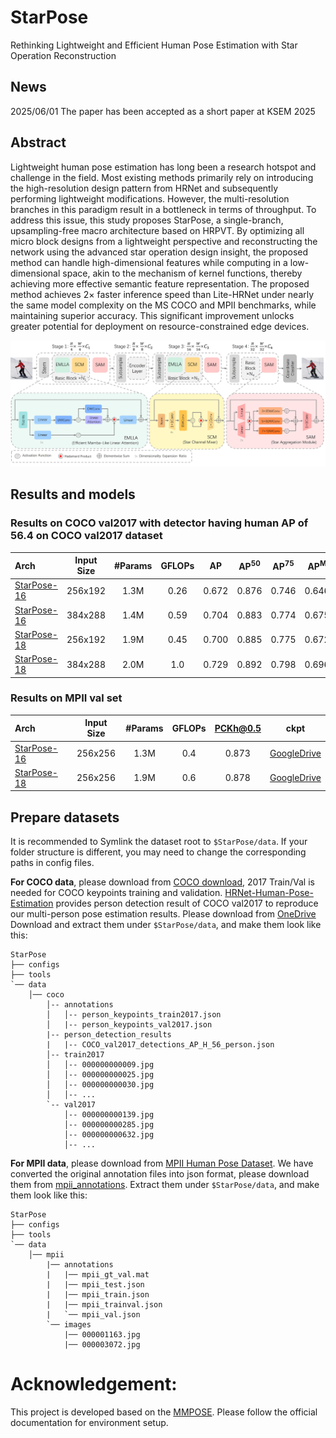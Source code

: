 # StarPose
Rethinking Lightweight and Efficient Human Pose Estimation with Star Operation Reconstruction 
## News
2025/06/01 The paper has been accepted as a short paper at KSEM 2025
## Abstract

Lightweight human pose estimation has long been a research hotspot 
and challenge in the field. Most existing methods primarily rely on introducing 
the high-resolution design pattern from HRNet and subsequently performing 
lightweight modifications. However, the multi-resolution branches in this paradigm result in a bottleneck in terms of throughput. To address this issue, this 
study proposes StarPose, a single-branch, upsampling-free macro architecture 
based on HRPVT. By optimizing all micro block designs from a lightweight perspective and reconstructing the network using the advanced star operation design 
insight, the proposed method can handle high-dimensional features while computing in a low-dimensional space, akin to the mechanism of kernel functions, 
thereby achieving more effective semantic feature representation. The proposed 
method achieves 2× faster inference speed than Lite-HRNet under nearly the 
same model complexity on the MS COCO and MPII benchmarks, while maintaining superior accuracy. This significant improvement unlocks greater potential 
for deployment on resource-constrained edge devices. 

<img src="/resources/starpose.jpg"/>

## Results and models

### Results on COCO val2017 with detector having human AP of 56.4 on COCO val2017 dataset

| Arch  | Input Size | #Params | GFLOPs | AP | AP<sup>50</sup> | AP<sup>75</sup> | AP<sup>M</sup> | AP<sup>L</sup> | AR | ckpt |
| :----------------- | :-----------: | :------: | :-----------: | :------: | :------: | :------:| :------: | :------: | :------: | :------: |
| [StarPose-16](/configs/body_2d_keypoint/simcc/coco/starpose-16_1e-3_260e_256x192_simcc2.py)  | 256x192 | 1.3M | 0.26 |0.672 | 0.876 | 0.746 | 0.646 | 0.725 | 0.729 | [GoogleDrive](https://drive.google.com/file/d/1XrqYIqup82F7QrqxCKnHc3VmA1-J17B9/view?usp=sharing) |
| [StarPose-16](/configs/body_2d_keypoint/simcc/coco/starpose-16_1e-3_100e_384x288_simcc2.py)  | 384x288 | 1.4M | 0.59 | 0.704 | 0.883 | 0.774 | 0.675 | 0.762 | 0.756 | [GoogleDrive](https://drive.google.com/file/d/1ilalZl7yoo_UaUXXhB1gLO6KXmF18U6Y/view?usp=sharing) |
| [StarPose-18](/configs/body_2d_keypoint/simcc/coco/starpose-18_1e-3_260e_256x192_simcc2.py)  | 256x192 | 1.9M | 0.45 | 0.700 | 0.885 | 0.775 | 0.672 | 0.756 | 0.756 | [GoogleDrive](https://drive.google.com/file/d/1qiJ-cF50wUHYCg-VTnrmAOua8D7bNMQr/view?usp=sharing) |
| [StarPose-18](/configs/body_2d_keypoint/simcc/coco/starpose-18_1e-3_100e_384x288_simcc2.py)  | 384x288 | 2.0M | 1.0 | 0.729 | 0.892 | 0.798 | 0.696 | 0.791 | 0.780 | [GoogleDrive](https://drive.google.com/file/d/169QRBW-tqHbwMZZ2jlh5uFJ-do6UEbqO/view?usp=sharing) |

### Results on MPII val set

| Arch  | Input Size | #Params | GFLOPs | PCKh@0.5 | ckpt |
| :--- | :--------: | :------: | :--------: | :------: | :------: |
| [StarPose-16](/configs/body_2d_keypoint/simcc/mpii/starpose-16_2e-3_300e_mpii_256x256_simcc2.py) | 256x256 | 1.3M | 0.4 | 0.873 | [GoogleDrive](https://drive.google.com/file/d/1h5_D9nX4Pk4uOdvXtJA2lDi5rTE1sPSm/view?usp=sharing) |
| [StarPose-18](/configs/body_2d_keypoint/simcc/mpii/starpose-18_2e-3_300e_mpii_256x256_simcc2.py) | 256x256 | 1.9M | 0.6 | 0.878 | [GoogleDrive](https://drive.google.com/file/d/1Q0BZJnFR23LyurASwkC5aGwKa2_bWwuJ/view?usp=sharing) |
## Prepare datasets

It is recommended to Symlink the dataset root to `$StarPose/data`.
If your folder structure is different, you may need to change the corresponding paths in config files.

**For COCO data**, please download from [COCO download](http://cocodataset.org/#download), 2017 Train/Val is needed for COCO keypoints training and validation. [HRNet-Human-Pose-Estimation](https://github.com/HRNet/HRNet-Human-Pose-Estimation) provides person detection result of COCO val2017 to reproduce our multi-person pose estimation results. Please download from [OneDrive](https://1drv.ms/f/s!AhIXJn_J-blWzzDXoz5BeFl8sWM-)
Download and extract them under `$StarPose/data`, and make them look like this:

```
StarPose
├── configs
├── tools
`── data
    │── coco
        │-- annotations
        │   │-- person_keypoints_train2017.json
        │   |-- person_keypoints_val2017.json
        |-- person_detection_results
        |   |-- COCO_val2017_detections_AP_H_56_person.json
        │-- train2017
        │   │-- 000000000009.jpg
        │   │-- 000000000025.jpg
        │   │-- 000000000030.jpg
        │   │-- ...
        `-- val2017
            │-- 000000000139.jpg
            │-- 000000000285.jpg
            │-- 000000000632.jpg
            │-- ...

```

**For MPII data**, please download from [MPII Human Pose Dataset](http://human-pose.mpi-inf.mpg.de/).
We have converted the original annotation files into json format, please download them from [mpii_annotations](https://openmmlab.oss-cn-hangzhou.aliyuncs.com/mmpose/datasets/mpii_annotations.tar).
Extract them under `$StarPose/data`, and make them look like this:

```
StarPose
├── configs
├── tools
`── data
    │── mpii
        |── annotations
        |   |── mpii_gt_val.mat
        |   |── mpii_test.json
        |   |── mpii_train.json
        |   |── mpii_trainval.json
        |   `── mpii_val.json
        `── images
            |── 000001163.jpg
            |── 000003072.jpg

```


# Acknowledgement:
This project is developed based on the [MMPOSE](https://github.com/open-mmlab/mmpose). Please follow the official documentation for environment setup.



